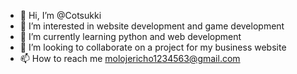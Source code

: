 - 👋 Hi, I’m @Cotsukki
- 👀 I’m interested in website development and game development
- 🌱 I’m currently learning python and web development
- 💞️ I’m looking to collaborate on a project for my business website
- 📫 How to reach me molojericho1234563@gmail.com

<!---
Cotsukki/Cotsukki is a ✨ special ✨ repository because its `README.md` (this file) appears on your GitHub profile.
You can click the Preview link to take a look at your changes.
--->
